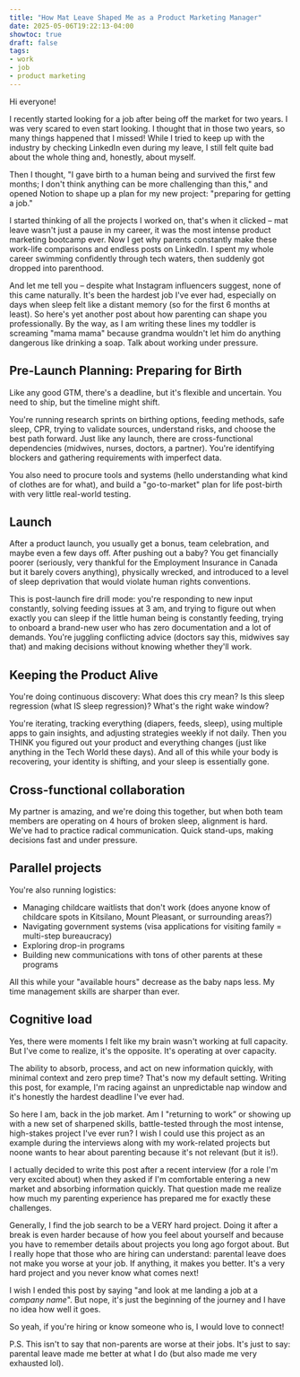 ```yaml
---
title: "How Mat Leave Shaped Me as a Product Marketing Manager"
date: 2025-05-06T19:22:13-04:00
showtoc: true
draft: false
tags:
- work
- job
- product marketing 
---
```

Hi everyone! 

I recently started looking for a job after being off the market for two years. I was very scared to even start looking. I thought that in those two years, so many things happened that I missed! While I tried to keep up with the industry by checking LinkedIn even during my leave, I still felt quite bad about the whole thing and, honestly, about myself.

Then I thought, "I gave birth to a human being and survived the first few months; I don't think anything can be more challenging than this," and opened Notion to shape up a plan for my new project: "preparing for getting a job."

I started thinking of all the projects I worked on, that's when it clicked – mat leave wasn't just a pause in my career, it was the most intense product marketing bootcamp ever. Now I get why parents constantly make these work-life comparisons and endless posts on LinkedIn. I spent my whole career swimming confidently through tech waters, then suddenly got dropped into parenthood.

And let me tell you – despite what Instagram influencers suggest, none of this came naturally. It's been the hardest job I've ever had, especially on days when sleep felt like a distant memory (so for the first 6 months at least). So here's yet another post about how parenting can shape you professionally. By the way, as I am writing these lines my toddler is screaming "mama mama" because grandma wouldn't let him do anything dangerous like drinking a soap. Talk about working under pressure.

## Pre-Launch Planning: Preparing for Birth

Like any good GTM, there's a deadline, but it's flexible and uncertain. You need to ship, but the timeline might shift.

You're running research sprints on birthing options, feeding methods, safe sleep, CPR, trying to validate sources, understand risks, and choose the best path forward. Just like any launch, there are cross-functional dependencies (midwives, nurses, doctors, a partner). You're identifying blockers and gathering requirements with imperfect data.

You also need to procure tools and systems (hello understanding what kind of clothes are for what), and build a "go-to-market" plan for life post-birth with very little real-world testing.

## Launch

After a product launch, you usually get a bonus, team celebration, and maybe even a few days off. After pushing out a baby? You get financially poorer (seriously, very thankful for the Employment Insurance in Canada but it barely covers anything), physically wrecked, and introduced to a level of sleep deprivation that would violate human rights conventions.

This is post-launch fire drill mode: you're responding to new input constantly, solving feeding issues at 3 am, and trying to figure out when exactly you can sleep if the little human being is constantly feeding, trying to onboard a brand-new user who has zero documentation and a lot of demands. You're juggling conflicting advice (doctors say this, midwives say that) and making decisions without knowing whether they'll work.

## Keeping the Product Alive

You're doing continuous discovery: What does this cry mean? Is this sleep regression (what IS sleep regression)? What's the right wake window?

You're iterating, tracking everything (diapers, feeds, sleep), using multiple apps to gain insights, and adjusting strategies weekly if not daily. Then you THINK you figured out your product and everything changes (just like anything in the Tech World these days). And all of this while your body is recovering, your identity is shifting, and your sleep is essentially gone.

## Cross-functional collaboration

My partner is amazing, and we're doing this together, but when both team members are operating on 4 hours of broken sleep, alignment is hard. We've had to practice radical communication. Quick stand-ups, making decisions fast and under pressure.

## Parallel projects

You're also running logistics:
- Managing childcare waitlists that don't work (does anyone know of childcare spots in Kitsilano, Mount Pleasant, or surrounding areas?)  
- Navigating government systems (visa applications for visiting family = multi-step bureaucracy)  
- Exploring drop-in programs  
- Building new communications with tons of other parents at these programs  

All this while your "available hours" decrease as the baby naps less. My time management skills are sharper than ever.

## Cognitive load
Yes, there were moments I felt like my brain wasn't working at full capacity. But I've come to realize, it's the opposite. It's operating at over capacity.

The ability to absorb, process, and act on new information quickly, with minimal context and zero prep time? That's now my default setting. Writing this post, for example, I'm racing against an unpredictable nap window and it's honestly the hardest deadline I've ever had.

So here I am, back in the job market. Am I "returning to work” or showing up with a new set of sharpened skills, battle-tested through the most intense, high-stakes project I've ever run? I wish I could use this project as an example during the interviews along with my work-related projects but noone wants to hear about parenting because it's not relevant (but it is!).

I actually decided to write this post after a recent interview (for a role I'm very excited about) when they asked if I'm comfortable entering a new market and absorbing information quickly. That question made me realize how much my parenting experience has prepared me for exactly these challenges.

Generally, I find the job search to be a VERY hard project. Doing it after a break is even harder because of how you feel about yourself and because you have to remember details about projects you long ago forgot about. But I really hope that those who are hiring can understand: parental leave does not make you worse at your job. If anything, it makes you better. It's a very hard project and you never know what comes next!

I wish I ended this post by saying "and look at me landing a job at a *company name*". But nope, it's just the beginning of the journey and I have no idea how well it goes.

So yeah, if you're hiring or know someone who is, I would love to connect! 

P.S. This isn't to say that non-parents are worse at their jobs. It's just to say: parental leave made me better at what I do (but also made me very exhausted lol).





